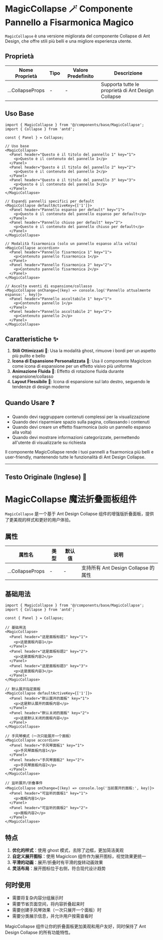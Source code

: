 # MagicCollapse 🪄 Componente Pannello a Fisarmonica Magico

`MagicCollapse` è una versione migliorata del componente Collapse di Ant Design, che offre stili più belli e una migliore esperienza utente.

## Proprietà

| Nome Proprietà   | Tipo | Valore Predefinito | Descrizione                          |
| ---------------- | ---- | ------------------ | ------------------------------------ |
| ...CollapseProps | -    | -                  | Supporta tutte le proprietà di Ant Design Collapse |

## Uso Base

```tsx
import { MagicCollapse } from '@/components/base/MagicCollapse';
import { Collapse } from 'antd';

const { Panel } = Collapse;

// Uso base
<MagicCollapse>
  <Panel header="Questo è il titolo del pannello 1" key="1">
    <p>Questo è il contenuto del pannello 1</p>
  </Panel>
  <Panel header="Questo è il titolo del pannello 2" key="2">
    <p>Questo è il contenuto del pannello 2</p>
  </Panel>
  <Panel header="Questo è il titolo del pannello 3" key="3">
    <p>Questo è il contenuto del pannello 3</p>
  </Panel>
</MagicCollapse>

// Espandi pannelli specifici per default
<MagicCollapse defaultActiveKey={['1']}>
  <Panel header="Pannello espanso per default" key="1">
    <p>Questo è il contenuto del pannello espanso per default</p>
  </Panel>
  <Panel header="Pannello chiuso per default" key="2">
    <p>Questo è il contenuto del pannello chiuso per default</p>
  </Panel>
</MagicCollapse>

// Modalità fisarmonica (solo un pannello espanso alla volta)
<MagicCollapse accordion>
  <Panel header="Pannello fisarmonica 1" key="1">
    <p>Contenuto pannello fisarmonica 1</p>
  </Panel>
  <Panel header="Pannello fisarmonica 2" key="2">
    <p>Contenuto pannello fisarmonica 2</p>
  </Panel>
</MagicCollapse>

// Ascolta eventi di espansione/collasso
<MagicCollapse onChange={(key) => console.log('Pannello attualmente espanso:', key)}>
  <Panel header="Pannello ascoltabile 1" key="1">
    <p>Contenuto pannello 1</p>
  </Panel>
  <Panel header="Pannello ascoltabile 2" key="2">
    <p>Contenuto pannello 2</p>
  </Panel>
</MagicCollapse>
```

## Caratteristiche ✨

1. **Stili Ottimizzati** 🎨: Usa la modalità ghost, rimuove i bordi per un aspetto più pulito e bello
2. **Icona di Espansione Personalizzata** 🔄: Usa il componente MagicIcon come icona di espansione per un effetto visivo più uniforme
3. **Animazione Fluida** 🌊: Effetto di rotazione fluida durante espansione/collasso
4. **Layout Flessibile** 📐: Icona di espansione sul lato destro, seguendo le tendenze di design moderne

## Quando Usare ❓

- Quando devi raggruppare contenuti complessi per la visualizzazione
- Quando devi risparmiare spazio sulla pagina, collassando i contenuti
- Quando devi creare un effetto fisarmonica (solo un pannello espanso alla volta)
- Quando devi mostrare informazioni categorizzate, permettendo all'utente di visualizzarle su richiesta

Il componente MagicCollapse rende i tuoi pannelli a fisarmonica più belli e user-friendly, mantenendo tutte le funzionalità di Ant Design Collapse.

---

## Testo Originale (Inglese) 📜

# MagicCollapse 魔法折叠面板组件

`MagicCollapse` 是一个基于 Ant Design Collapse 组件的增强版折叠面板，提供了更美观的样式和更好的用户体验。

## 属性

| 属性名           | 类型 | 默认值 | 说明                                |
| ---------------- | ---- | ------ | ----------------------------------- |
| ...CollapseProps | -    | -      | 支持所有 Ant Design Collapse 的属性 |

## 基础用法

```tsx
import { MagicCollapse } from '@/components/base/MagicCollapse';
import { Collapse } from 'antd';

const { Panel } = Collapse;

// 基础用法
<MagicCollapse>
  <Panel header="这是面板标题1" key="1">
    <p>这是面板内容1</p>
  </Panel>
  <Panel header="这是面板标题2" key="2">
    <p>这是面板内容2</p>
  </Panel>
  <Panel header="这是面板标题3" key="3">
    <p>这是面板内容3</p>
  </Panel>
</MagicCollapse>

// 默认展开指定面板
<MagicCollapse defaultActiveKey={['1']}>
  <Panel header="默认展开的面板" key="1">
    <p>这是默认展开的面板内容</p>
  </Panel>
  <Panel header="默认关闭的面板" key="2">
    <p>这是默认关闭的面板内容</p>
  </Panel>
</MagicCollapse>

// 手风琴模式（一次只能展开一个面板）
<MagicCollapse accordion>
  <Panel header="手风琴面板1" key="1">
    <p>手风琴面板内容1</p>
  </Panel>
  <Panel header="手风琴面板2" key="2">
    <p>手风琴面板内容2</p>
  </Panel>
</MagicCollapse>

// 监听展开/折叠事件
<MagicCollapse onChange={(key) => console.log('当前展开的面板:', key)}>
  <Panel header="可监听的面板1" key="1">
    <p>面板内容1</p>
  </Panel>
  <Panel header="可监听的面板2" key="2">
    <p>面板内容2</p>
  </Panel>
</MagicCollapse>
```

## 特点

1. **优化的样式**：使用 ghost 模式，去除了边框，更加简洁美观
2. **自定义展开图标**：使用 MagicIcon 组件作为展开图标，视觉效果更统一
3. **平滑的动画**：展开/折叠时有平滑的旋转动画效果
4. **灵活布局**：展开图标位于右侧，符合现代设计趋势

## 何时使用

-   需要将复杂内容分组展示时
-   需要节省页面空间，将内容折叠起来时
-   需要创建手风琴效果（一次只展开一个面板）时
-   需要分类展示信息，并允许用户按需查看时

MagicCollapse 组件让你的折叠面板更加美观和用户友好，同时保持了 Ant Design Collapse 的所有功能特性。
